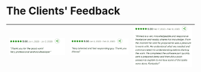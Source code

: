 # The Clients' Feedback


| <img src="screenshots/feedback-1.jpeg"> | <img src="screenshots/feedback-2.jpeg"> | <img src="screenshots/feedback-3.jpeg">|
| ---------------------------------------------- | -------------------------------------------- | ------------------------------------------- |

